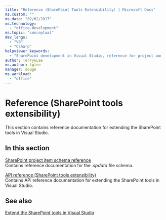 ```yaml
---
title: "Reference (SharePoint Tools Extensibility) | Microsoft Docs"
ms.custom: ""
ms.date: "02/02/2017"
ms.technology: 
  - "office-development"
ms.topic: "conceptual"
dev_langs: 
  - "VB"
  - "CSharp"
helpviewer_keywords: 
  - "SharePoint development in Visual Studio, reference for project and tools extensibility"
author: TerryGLee
ms.author: tglee
manager: douge
ms.workload: 
  - "office"
---
```

# Reference (SharePoint tools extensibility)
  This section contains reference documentation for extending the SharePoint tools in Visual Studio.  
  
## In this section
 [SharePoint project item schema reference](../sharepoint/sharepoint-project-item-schema-reference.md)  
 Contains reference documentation for the *.spdata* file schema.  
  
 [API reference &#40;SharePoint tools extensibility&#41;](../sharepoint/api-reference-sharepoint-tools-extensibility.md)  
 Contains API reference documentation for extending the SharePoint tools in Visual Studio.  
  
## See also
 [Extend the SharePoint tools in Visual Studio](../sharepoint/extending-the-sharepoint-tools-in-visual-studio.md)  
  

